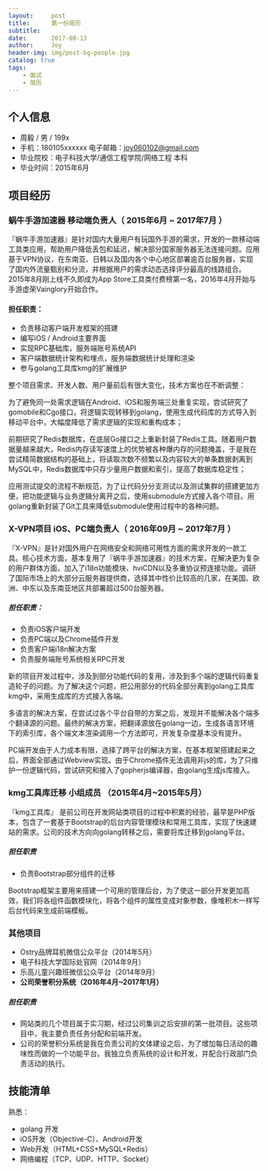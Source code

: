 ```yaml
---
layout:     post
title:      第一份简历
subtitle:   
date:       2017-08-13
author:     Joy
header-img: img/post-bg-people.jpg
catalog: true
tags:
    - 面试
    - 简历 
---
```

## 个人信息

- 周毅 / 男 / 199x
- 手机：180105xxxxxx      电子邮箱：joy060102@gmail.com
- 毕业院校：电子科技大学/通信工程学院/网络工程   本科
- 毕业时间：2015年6月

## 项目经历

### 蜗牛手游加速器 移动端负责人（ 2015年6月 ~ 2017年7月 ）

『蜗牛手游加速器』是针对国内大量用户有玩国外手游的需求，开发的一款移动端工具类应用，帮助用户降低丢包和延迟，解决部分国家服务器无法连接问题。应用基于VPN协议，在东南亚、日韩以及国内各个中心地区部署逾百台服务器，实现了国内外流量甄别和分流，并根据用户的需求动态选择评分最高的线路组合。2015年8月刚上线不久即成为App Store工具类付费榜第一名，2016年4月开始与手游虚荣Vainglory开始合作。

#### 担任职责：

- 负责移动客户端开发框架的搭建
- 编写iOS / Android主要界面
- 实现RPC基础库，服务端账号系统API
- 客户端数据统计架构和埋点，服务端数据统计处理和渲染
- 参与golang工具库kmg的扩展维护

整个项目需求、开发人数、用户量前后有很大变化，技术方案也在不断调整：

为了避免同一处需求逻辑在Android、iOS和服务端三处重复实现，尝试研究了gomobile和Cgo接口，将逻辑实现转移到golang，使用生成代码库的方式导入到移动平台中，大幅度降低了需求逻辑的实现和重构成本；

前期研究了Redis数据库，在底层Go接口之上重新封装了Redis工具。随着用户数据量越来越大，Redis内存读写速度上的优势被各种爆内存的问题掩盖，于是我在尝试精简数据结构的基础上，将读取次数不频繁以及内容较大的单条数据剥离到MySQL中，Redis数据库中只存少量用户数据和索引，提高了数据库稳定性；

应用测试提交的流程不断规范，为了让代码分分支测试以及测试集群的搭建更加方便，把功能逻辑与业务逻辑分离开之后，使用submodule方式接入各个项目。用golang重新封装了Git工具来降低submodule使用过程中的各种问题。

### X-VPN项目 iOS、PC端负责人（ 2016年09月 ~ 2017年7月 ）

『X-VPN』是针对国外用户在网络安全和网络可用性方面的需求开发的一款工具。核心技术方面，基本复用了『蜗牛手游加速器』的技术方案，在解决更为复杂的用户群体方面，加入了i18n功能模块、hviCDN以及多重协议预连接功能。调研了国际市场上的大部分云服务器提供商，选择其中性价比较高的几家，在美国、欧洲、中东以及东南亚地区共部署超过500台服务器。

##### 担任职责：

* 负责iOS客户端开发
* 负责PC端以及Chrome插件开发
* 负责客户端i18n解决方案
* 负责服务端账号系统相关RPC开发

新的项目开发过程中，涉及到部分功能代码的复用，涉及到多个端的逻辑代码重复造轮子的问题。为了解决这个问题，把公用部分的代码全部分离到golang工具库kmg中，采用生成库的方式接入各端。

多语言的解决方案，在尝试过各个平台自带的方案之后，发现并不能解决各个端多个翻译源的问题。最终的解决方案，把翻译源放在golang一边，生成各语言环境下的索引库，各个端文本渲染调用一个方法即可，开发复杂度基本没有提升。

PC端开发由于人力成本有限，选择了跨平台的解决方案，在基本框架搭建起来之后，界面全部通过Webview实现。由于Chrome插件无法调用非js的库，为了只维护一份逻辑代码，尝试研究和接入了gopherjs编译器，由golang生成js库接入。

### kmg工具库迁移 小组成员 （2015年4月~2015年5月）

『kmg工具库』 是前公司在开发网站类项目的过程中积累的经验，最早是PHP版本，包含了一套基于Bootstrap的后台内容管理模块和常用工具库，实现了快速建站的需求。公司的技术方向向golang转移之后，需要将库迁移到golang平台。

##### 担任职责

* 负责Bootstrap部分组件的迁移

Bootstrap框架主要用来搭建一个可用的管理后台，为了使这一部分开发更加高效，我们将各组件函数模块化，将各个组件的属性变成对象参数，像堆积木一样写后台代码来生成前端模板。

### 其他项目  

* Ostry品牌耳机微信公众平台（2014年5月）
* 电子科技大学国际处官网（2014年9月）
* 乐高儿童兴趣班微信公众平台（2014年9月）
* **公司荣誉积分系统（2016年4月~2017年1月）**

##### 担任职责

* 网站类的几个项目属于实习期，经过公司集训之后安排的第一批项目。这些项目中，我主要负责任务分配和前端开发。
* 公司的荣誉积分系统是我在负责公司的文体建设之后，为了增加每日活动的趣味性而做的一个功能平台。我独立负责系统的设计和开发，并配合行政部门负责活动的执行。



## 技能清单

熟悉：

* golang 开发
* iOS开发（Objective-C）、Android开发
* Web开发（HTML+CSS+MySQL+Redis）
* 网络编程（TCP、UDP、HTTP、Socket）

